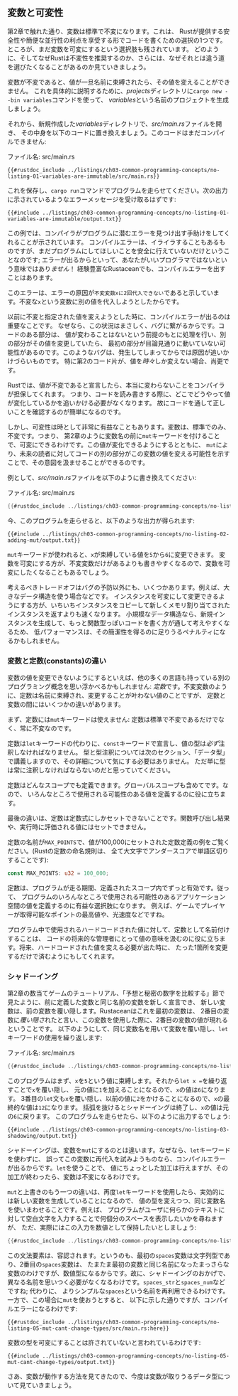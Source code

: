 <!--
## Variables and Mutability
-->

## 変数と可変性

<!--
As mentioned in Chapter 2, by default variables are immutable. This is one of
many nudges Rust gives you to write your code in a way that takes advantage of
the safety and easy concurrency that Rust offers. However, you still have the
option to make your variables mutable. Let’s explore how and why Rust
encourages you to favor immutability and why sometimes you might want to opt
out.
-->

第2章で触れた通り、変数は標準で不変になります。これは、
Rustが提供する安全性や簡便な並行性の利点を享受する形でコードを書くための選択の1つです。
ところが、まだ変数を可変にするという選択肢も残されています。
どのように、そしてなぜRustは不変性を推奨するのか、さらには、なぜそれとは違う道を選びたくなることがあるのか見ていきましょう。

<!--
When a variable is immutable, once a value is bound to a name, you can't change
that value. To illustrate this, let’s generate a new project called *variables*
in your *projects* directory by using `cargo new --bin variables`.
-->

変数が不変であると、値が一旦名前に束縛されたら、その値を変えることができません。
これを具体的に説明するために、*projects*ディレクトリに`cargo new --bin variables`コマンドを使って、
*variables*という名前のプロジェクトを生成しましょう。

<!--
Then, in your new *variables* directory, open *src/main.rs* and replace its
code with the following code that won't compile just yet:
-->

それから、新規作成した*variables*ディレクトリで、*src/main.rs*ファイルを開き、
その中身を以下のコードに置き換えましょう。このコードはまだコンパイルできません:

<!--
<span class="filename">Filename: src/main.rs</span>
-->

<span class="filename">ファイル名: src/main.rs</span>

```rust,ignore,does_not_compile
{{#rustdoc_include ../listings/ch03-common-programming-concepts/no-listing-01-variables-are-immutable/src/main.rs}}
```

<!--
Save and run the program using `cargo run`. You should receive an error
message, as shown in this output:
-->

これを保存し、`cargo run`コマンドでプログラムを走らせてください。次の出力に示されているようなエラーメッセージを受け取るはずです:

```console
{{#include ../listings/ch03-common-programming-concepts/no-listing-01-variables-are-immutable/output.txt}}
```

<!--
This example shows how the compiler helps you find errors in your programs.
Even though compiler errors can be frustrating, they only mean your program
isn’t safely doing what you want it to do yet; they do *not* mean that you’re
not a good programmer! Experienced Rustaceans still get compiler errors.
-->

この例では、コンパイラがプログラムに潜むエラーを見つけ出す手助けをしてくれることが示されています。
コンパイルエラーは、イライラすることもあるものですが、まだプログラムにしてほしいことを安全に行えていないだけということなのです;
エラーが出るからといって、あなたがいいプログラマではないという意味ではあり*ません*！
経験豊富なRustaceanでも、コンパイルエラーを出すことはあります。

<!--
The error message indicates that the cause of the error is that you `cannot
assign twice to immutable variable x`, because you tried to assign a second
value to the immutable `x` variable.
-->

このエラーは、エラーの原因が`不変変数xに2回代入できない`であると示しています。不変な`x`という変数に別の値を代入しようとしたからです。

<!--
It’s important that we get compile-time errors when we attempt to change a
value that we previously designated as immutable because this very situation
can lead to bugs. If one part of our code operates on the assumption that a
value will never change and another part of our code changes that value, it’s
possible that the first part of the code won’t do what it was designed to do.
This cause of bugs can be difficult to track down after the fact,
especially when the second piece of code changes the value only *sometimes*.
-->

以前に不変と指定された値を変えようとした時に、コンパイルエラーが出るのは重要なことです。
なぜなら、この状況はまさしく、バグに繋がるからです。コードのある部分は、
値が変わることはないという前提のもとに処理を行い、別の部分がその値を変更していたら、
最初の部分が目論見通りに動いていない可能性があるのです。このようなバグは、発生してしまってからでは原因が追いかけづらいものです。
特に第2のコード片が、値を*時々*しか変えない場合、尚更です。

<!--
In Rust the compiler guarantees that when you state that a value won’t change,
it really won’t change. That means that when you’re reading and writing code,
you don’t have to keep track of how and where a value might change. Your code
is thus easier to reason through.
-->

Rustでは、値が不変であると宣言したら、本当に変わらないことをコンパイラが担保してくれます。
つまり、コードを読み書きする際に、どこでどうやって値が変化しているかを追いかける必要がなくなります。
故にコードを通して正しいことを確認するのが簡単になるのです。

<!--
But mutability can be very useful. Variables are immutable only by default; as
you did in Chapter 2, you can make them mutable by adding `mut` in front of the
variable name. In addition to allowing this value to change, `mut` conveys
intent to future readers of the code by indicating that other parts of the code
will be changing this variable value.
-->

しかし、可変性は時として非常に有益なこともあります。変数は、標準でのみ、不変です。つまり、
第2章のように変数名の前に`mut`キーワードを付けることで、可変にできるわけです。この値が変化できるようにするとともに、
`mut`により、未来の読者に対してコードの別の部分がこの変数の値を変える可能性を示すことで、その意図を汲ませることができるのです。

<!--
For example, change *src/main.rs* to the following:
-->

例として、*src/main.rs*ファイルを以下のように書き換えてください:

<!--
<span class="filename">Filename: src/main.rs</span>
-->

<span class="filename">ファイル名: src/main.rs</span>

```rust
{{#rustdoc_include ../listings/ch03-common-programming-concepts/no-listing-02-adding-mut/src/main.rs}}
```

<!--
When we run the program now, we get this:
-->

今、このプログラムを走らせると、以下のような出力が得られます:

```console
{{#include ../listings/ch03-common-programming-concepts/no-listing-02-adding-mut/output.txt}}
```

<!--
We’re allowed to change the value that `x` binds to from `5` to `6` when `mut`
is used. In some cases, you’ll want to make a variable mutable because it makes
the code more convenient to write than if it had only immutable variables.
-->

`mut`キーワードが使われると、`x`が束縛している値を`5`から`6`に変更できます。
変数を可変にする方が、不変変数だけがあるよりも書きやすくなるので、変数を可変にしたくなることもあるでしょう。

<!--
There are multiple trade-offs to consider, in addition to the prevention of
bugs. For example, in cases where you’re using large data structures, mutating
an instance in place may be faster than copying and returning newly allocated
instances. With smaller data structures, creating new instances and writing in
a more functional programming style may be easier to think through, so lower
performance might be a worthwhile penalty for gaining that clarity.
-->

考えるべきトレードオフはバグの予防以外にも、いくつかあります。例えば、大きなデータ構造を使う場合などです。
インスタンスを可変にして変更できるようにする方が、いちいちインスタンスをコピーして新しくメモリ割り当てされたインスタンスを返すよりも速くなります。
小規模なデータ構造なら、新規インスタンスを生成して、もっと関数型っぽいコードを書く方が通して考えやすくなるため、
低パフォーマンスは、その簡潔性を得るのに足りうるペナルティになるかもしれません。

<!--
### Differences Between Variables and Constants
-->

### 変数と定数(constants)の違い

<!--
Being unable to change the value of a variable might have reminded you of
another programming concept that most other languages have: *constants*. Like
immutable variables, constants are values that are bound to a name and are not
allowed to change, but there are a few differences between constants and
variables.
-->

変数の値を変更できないようにするといえば、他の多くの言語も持っている別のプログラミング概念を思い浮かべるかもしれません:
*定数*です。不変変数のように、定数は名前に束縛され、変更することが叶わない値のことですが、
定数と変数の間にはいくつかの違いがあります。

<!--
First, we aren’t allowed to use `mut` with constants. Constants aren't just
immutable by default-they're always immutable.
-->

まず、定数には`mut`キーワードは使えません: 定数は標準で不変であるだけでなく、常に不変なのです。

<!--
You declare constants using the `const` keyword instead of the `let` keyword,
and the type of the value *must* be annotated. We're about to cover types and
type annotations in the next section, “Data Types,” so don't worry about the
details right now. Just know that we must always annotate the type.
-->

定数は`let`キーワードの代わりに、`const`キーワードで宣言し、値の型は*必ず*注釈しなければなりません。
型と型注釈については次のセクション、「データ型」で講義しますので、その詳細について気にする必要はありません。
ただ単に型は常に注釈しなければならないのだと思っていてください。

<!--
Constants can be declared in any scope, including the global scope, which makes
them useful for values that many parts of code need to know about.
-->

定数はどんなスコープでも定義できます。グローバルスコープも含めてです。なので、
いろんなところで使用される可能性のある値を定義するのに役に立ちます。

<!--
The last difference is that constants may be set only to a constant expression,
not the result of a function call or any other value that could only be
computed at runtime.
-->

最後の違いは、定数は定数式にしかセットできないことです。関数呼び出し結果や、実行時に評価される値にはセットできません。

<!--
Here's an example of a constant declaration where the constant's name is
`MAX_POINTS` and its value is set to 100,000. (Rust naming convention for
constants is to use all upper case with underscores between words):
-->

定数の名前が`MAX_POINTS`で、値が100,000にセットされた定数定義の例をご覧ください。(Rustの定数の命名規則は、
全て大文字でアンダースコアで単語区切りすることです):

```rust
const MAX_POINTS: u32 = 100_000;
```

<!--
Constants are valid for the entire time a program runs, within the scope they
were declared in, making them a useful choice for values in your application
domain that multiple parts of the program might need to know about, such as the
maximum number of points any player of a game is allowed to earn or the speed
of light.
-->

定数は、プログラムが走る期間、定義されたスコープ内でずっと有効です。従って、
プログラムのいろんなところで使用される可能性のあるアプリケーション空間の値を定義するのに有益な選択肢になります。
例えば、ゲームでプレイヤーが取得可能なポイントの最高値や、光速度などですね。

<!--
Naming hardcoded values used throughout your program as constants is useful in
conveying the meaning of that value to future maintainers of the code. It also
helps to have only one place in your code you would need to change if the
hardcoded value needed to be updated in the future.
-->

プログラム中で使用されるハードコードされた値に対して、定数として名前付けすることは、
コードの将来的な管理者にとって値の意味を汲むのに役に立ちます。将来、ハードコードされた値を変える必要が出た時に、
たった1箇所を変更するだけで済むようにもしてくれます。

<!--
### Shadowing
-->

### シャドーイング

<!--
As you saw in the guessing game tutorial in the “Comparing the Guess to the
Secret Number” section in Chapter 2, you can declare a new variable with the
same name as a previous variable, and the new variable shadows the previous
variable. Rustaceans say that the first variable is *shadowed* by the second,
which means that the second variable’s value is what appears when the variable
is used. We can shadow a variable by using the same variable’s name and
repeating the use of the `let` keyword as follows:
-->

第2章の数当てゲームのチュートリアル、「予想と秘密の数字を比較する」節で見たように、前に定義した変数と同じ名前の変数を新しく宣言でき、
新しい変数は、前の変数を覆い隠します。Rustaceanはこれを最初の変数は、
2番目の変数に*覆い隠さ*れたと言い、この変数を使用した際に、2番目の変数の値が現れるということです。
以下のようにして、同じ変数名を用いて変数を覆い隠し、`let`キーワードの使用を繰り返します:

<!--
<span class="filename">Filename: src/main.rs</span>
-->

<span class="filename">ファイル名: src/main.rs</span>

```rust
{{#rustdoc_include ../listings/ch03-common-programming-concepts/no-listing-03-shadowing/src/main.rs}}
```

<!--
This program first binds `x` to a value of `5`. Then it shadows `x` by
repeating `let x =`, taking the original value and adding `1` so the value of
`x` is then `6`. Then, within an inner scope, the third `let` statement also
shadows `x`, multiplying the previous value by `2` to give `x` a value of `12`.
When that scope is over, the inner shadowing ends and `x` returns to being `6`.
When we run this program, it will output the following:
-->

このプログラムはまず、`x`を`5`という値に束縛します。それから`let x =`を繰り返すことで`x`を覆い隠し、
元の値に`1`を加えることになるので、`x`の値は`6`になります。
3番目の`let`文も`x`を覆い隠し、以前の値に`2`をかけることになるので、`x`の最終的な値は`12`になります。
括弧を抜けるとシャドーイングは終了し、`x`の値は元の`6`に戻ります。
このプログラムを走らせたら、以下のように出力するでしょう:

```console
{{#include ../listings/ch03-common-programming-concepts/no-listing-03-shadowing/output.txt}}
```

<!--
Shadowing is different than marking a variable as `mut`, because we’ll get a
compile-time error if we accidentally try to reassign to this variable without
using the `let` keyword. By using `let`, we can perform a few transformations
on a value but have the variable be immutable after those transformations have
been completed.
-->

シャドーイングは、変数を`mut`にするのとは違います。なぜなら、`let`キーワードを使わずに、
誤ってこの変数に再代入を試みようものなら、コンパイルエラーが出るからです。`let`を使うことで、
値にちょっとした加工は行えますが、その加工が終わったら、変数は不変になるわけです。

<!--
The other difference between `mut` and shadowing is that because we’re
effectively creating a new variable when we use the `let` keyword again, we can
change the type of the value but reuse the same name. For example, say our
program asks a user to show how many spaces they want between some text by
inputting space characters, but we really want to store that input as a number:
-->

`mut`と上書きのもう一つの違いは、再度`let`キーワードを使用したら、実効的には新しい変数を生成していることになるので、
値の型を変えつつ、同じ変数名を使いまわせることです。例えば、
プログラムがユーザに何らかのテキストに対して空白文字を入力することで何個分のスペースを表示したいかを尋ねますが、
ただ、実際にはこの入力を数値として保持したいとしましょう:

```rust
{{#rustdoc_include ../listings/ch03-common-programming-concepts/no-listing-04-shadowing-can-change-types/src/main.rs:here}}
```

<!--
This construct is allowed because the first `spaces` variable is a string type
and the second `spaces` variable, which is a brand-new variable that happens to
have the same name as the first one, is a number type. Shadowing thus spares us
from having to come up with different names, like `spaces_str` and
`spaces_num`; instead, we can reuse the simpler `spaces` name. However, if we
try to use `mut` for this, as shown here, we'll get a compile-time error:
-->

この文法要素は、容認されます。というのも、最初の`spaces`変数は文字列型であり、2番目の`spaces`変数は、
たまたま最初の変数と同じ名前になったまっさらな変数のわけですが、数値型になるからです。故に、シャドーイングのおかげで、
異なる名前を思いつく必要がなくなるわけです。`spaces_str`と`spaces_num`などですね; 代わりに、
よりシンプルな`spaces`という名前を再利用できるわけです。一方で、この場合に`mut`を使おうとすると、
以下に示した通りですが、コンパイルエラーになるわけです:

```rust,ignore,does_not_compile
{{#rustdoc_include ../listings/ch03-common-programming-concepts/no-listing-05-mut-cant-change-types/src/main.rs:here}}
```

<!--
The error says we’re not allowed to mutate a variable’s
type:
-->

変数の型を可変にすることは許されていないと言われているわけです:

```console
{{#include ../listings/ch03-common-programming-concepts/no-listing-05-mut-cant-change-types/output.txt}}
```

<!--
Now that we’ve explored how variables work, let’s look at more data types they
can have.
-->

さあ、変数が動作する方法を見てきたので、今度は変数が取りうるデータ型について見ていきましょう。
